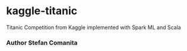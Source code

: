# kaggle-titanic
Titanic Competition from Kaggle implemented with Spark ML and Scala
### Author Stefan Comanita
